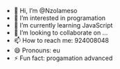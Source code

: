 - 👋 Hi, I’m @Nzolameso
- 👀 I’m interested in programation
- 🌱 I’m currently learning JavaScript 
- 💞️ I’m looking to collaborate on ...
- 📫 How to reach me: 924008048
- 😄 Pronouns: eu
- ⚡ Fun fact: progamation advanced

<!---
Nzolameso/Nzolameso is a ✨ special ✨ repository because its `README.md` (this file) appears on your GitHub profile.
You can click the Preview link to take a look at your changes.
--->
